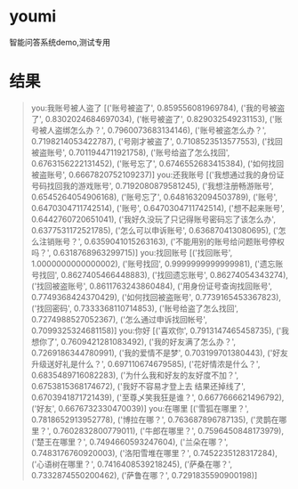 # youmi
智能问答系统demo,测试专用

# 结果
>you:我账号被人盗了
[('账号被盗了', 0.859556081969784), ('我的号被盗了', 0.8302024684697034), ('帐号被盗了', 0.829032549231153), ('账号被人盗绑怎么办？', 0.7960073683134146), ('账号被盗怎么办？', 0.7198214053422787), ('号刚才被盗了', 0.7108523513577553), ('找回被盗账号', 0.7011944711921758), ('账号给盗了怎么找回', 0.6763156222131452), ('账号忘了', 0.6746552683415384), ('如何找回被盗账号', 0.6667820752109237)]
you:还我账号
[('我想通过我的身份证号码找回我的游戏账号', 0.7192080879581245), ('我想注册畅游账号', 0.6545264054906168), ('账号忘了', 0.6481632094503789), ('账号', 0.6470304711742514), ('账号', 0.6470304711742514), ('想不起来账号', 0.6442760720651041), ('我好久没玩了只记得账号密码忘了该怎么办', 0.6377531172521785), ('怎么可以申诉账号', 0.636870413080695), ('怎么注销账号？', 0.6359041015263163), ('不能用别的账号给问题账号停权吗？', 0.6318768963299715)]
you:找回账号
[('找回账号', 1.0000000000000002), ('账号找回', 0.9999999999999981), ('遗忘账号找回', 0.8627405466448883), ('找回遗忘账号', 0.86274054343274), ('找回被盗账号', 0.8611763243860484), ('用身份证号查询找回账号', 0.7749368424370429), ('如何找回被盗账号', 0.7739165453367823), ('找回密码', 0.7333368110714853), ('账号给盗了怎么找回', 0.7274988527052367), ('怎么通过申诉找回帐号', 0.7099325324681158)]
you:你好
[('喜欢你', 0.7913147465458735), ('我想你了', 0.7609421281083492), ('我的好友满了怎么办？', 0.7269186344780991), ('我的爱情不是梦', 0.703199701380443), ('好友升级送好礼是什么？', 0.697110674679585), ('花好情浓是什么？', 0.6835489716082283), ('为什么我和好友的友好度不加？', 0.6753815368174672), ('我好不容易才登上去 结果还掉线了', 0.6703941871721439), ('至尊乄笑我狂是谁？', 0.6677666621496792), ('好友', 0.6676732330470039)]
you:在哪里
[('雪狐在哪里？', 0.7818652913952778), ('博拉在哪？', 0.763687896787135), ('灵鹊在哪里？', 0.7602832800779011), ('牛郎在哪里？', 0.7596450848173979), ('楚王在哪里？', 0.7494660593247604), ('兰朵在哪？', 0.7483176760920003), ('洛阳雪堆在哪里？', 0.7452235128317284), ('心语树在哪里？', 0.7416408539218245), ('萨桑在哪？', 0.7332874550200462), ('萨鲁在哪？', 0.7291835590900198)]


